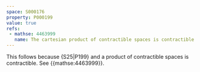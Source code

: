 ```yaml
---
space: S000176
property: P000199
value: true
refs:
 - mathse: 4463999
   name: The cartesian product of contractible spaces is contractible
---
```


This follows because {S25|P199} and a product of contractible spaces is contractible. See {{mathse:4463999}}.
